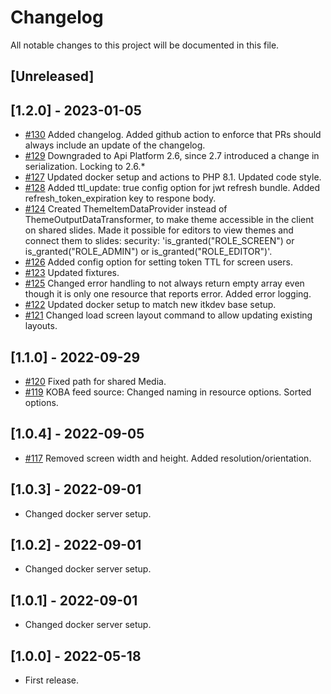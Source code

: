 # Changelog

All notable changes to this project will be documented in this file.

## [Unreleased]

## [1.2.0] - 2023-01-05

- [#130](https://github.com/os2display/display-api-service/pull/130)
Added changelog.
Added github action to enforce that PRs should always include an update of the changelog.
- [#129](https://github.com/os2display/display-api-service/pull/129)
Downgraded to Api Platform 2.6, since 2.7 introduced a change in serialization. Locking to 2.6.*
- [#127](https://github.com/os2display/display-api-service/pull/127)
Updated docker setup and actions to PHP 8.1.
Updated code style.
- [#128](https://github.com/os2display/display-api-service/pull/128)
Added ttl_update: true config option for jwt refresh bundle.
Added refresh_token_expiration key to respone body.
- [#124](https://github.com/os2display/display-api-service/pull/124)
Created ThemeItemDataProvider instead of
ThemeOutputDataTransformer, to make theme accessible in the client on shared slides.
Made it possible for editors to view themes and connect them to slides: security: 'is_granted("ROLE_SCREEN") or
is_granted("ROLE_ADMIN") or is_granted("ROLE_EDITOR")'.
- [#126](https://github.com/os2display/display-api-service/pull/126)
Added config option for setting token TTL for screen users.
- [#123](https://github.com/os2display/display-api-service/pull/123)
Updated fixtures.
- [#125](https://github.com/os2display/display-api-service/pull/125)
Changed error handling to not always return empty array even though it is only one resource that reports error.
Added error logging.
- [#122](https://github.com/os2display/display-api-service/pull/122)
Updated docker setup to match new itkdev base setup.
- [#121](https://github.com/os2display/display-api-service/pull/121)
Changed load screen layout command to allow updating existing layouts.

## [1.1.0] - 2022-09-29

- [#120](https://github.com/os2display/display-api-service/pull/120)
Fixed path for shared Media.
- [#119](https://github.com/os2display/display-api-service/pull/119)
KOBA feed source: Changed naming in resource options. Sorted options.

## [1.0.4] - 2022-09-05

- [#117](https://github.com/os2display/display-api-service/pull/117)
Removed screen width and height. Added resolution/orientation.

## [1.0.3] - 2022-09-01

- Changed docker server setup.

## [1.0.2] - 2022-09-01

- Changed docker server setup.

## [1.0.1] - 2022-09-01

- Changed docker server setup.

## [1.0.0] - 2022-05-18

- First release.

